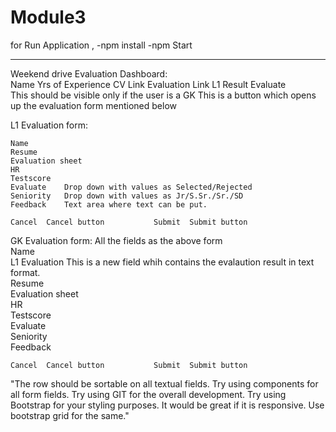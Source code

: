 # Module3
for Run Application ,
-npm install 
-npm Start

---------------------------------------------------------------------------------------

Weekend drive Evaluation
Dashboard:							
	Name	Yrs of Experience	CV Link	Evaluation Link	L1 Result	Evaluate	
					This should be visible only if the user is a GK	This is a button which opens up the evaluation form mentioned below	
							
L1 Evaluation form:							
							
	Name						
	Resume						
	Evaluation sheet						
	HR						
	Testscore						
	Evaluate	Drop down with values as Selected/Rejected					
	Seniority	Drop down with values as Jr/S.Sr./Sr./SD					
	Feedback	Text area where text can be put.					
							
	Cancel	Cancel button			Submit	Submit button	
							
GK Evaluation form:	All the fields as the above form						
	Name						
	L1 Evaluation	This is a new field whih contains the evalaution result in text format.					
	Resume						
	Evaluation sheet						
	HR						
	Testscore						
	Evaluate						
	Seniority						
	Feedback						
							
	Cancel	Cancel button			Submit	Submit button	
							
							
"The row should be sortable on all textual fields.
Try using components for all form fields.
Try using GIT for the overall development.
Try using Bootstrap for your styling purposes.
It would be great if it is responsive. Use bootstrap grid for the same."							
